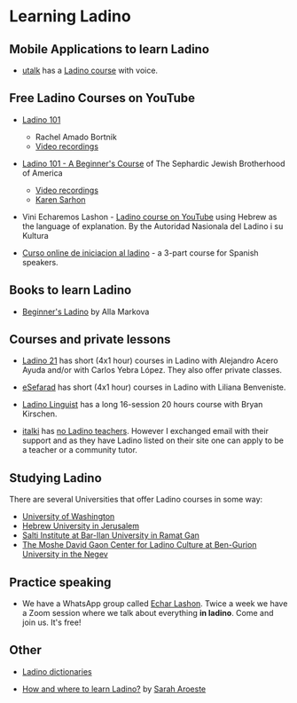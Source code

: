 # Learning Ladino


## Mobile Applications to learn Ladino

* [utalk](https://utalk.com/) has a [Ladino course](https://utalk.com/en/plans/ladino) with voice.

<!--
* [Duolingo](https://www.duolingo.com/) has no Ladino course. See [this discussion](https://forum.duolingo.com/comment/7477998/What-about-Ladino-Judaeo-Spanish)
  and the [guide](https://forum.duolingo.com/comment/15014194) also [apply to be a contributor](https://incubator.duolingo.com/apply).
* [Lingq](https://www.lingq.com/) does not seem to have one.
* [Memrise](https://www.memrise.com/) does not seem to have one.

### Libre Lingo

* [LibreLingo](https://librelingo.app/) is an open source language learning application. There are attempts (by yours truly) to create Ladino courses on it.
  None of them is for public consumption
* [Ladino for English speakers](https://github.com/szabgab/LibreLingo-Judeo-Spanish-from-English)
* [Ladino for Hebrew speakers](https://github.com/szabgab/LibreLingo-Judeo-Spanish-from-Hebrew)
* [Ladino for Spanish speakers](https://github.com/szabgab/LibreLingo-Judeo-Spanish-from-Spanish)
-->

## Free Ladino Courses on YouTube


* [Ladino 101](https://www.sephardicbrotherhood.com/copy-of-ladino-101-a-beginner-s-cou)
    * Rachel Amado Bortnik
    * [Video recordings](https://www.youtube.com/watch?v=VY56npBBIGw&list=PLG7gXVhDoTAJkOe2O9TvPt7SgLpP3B6px)

* [Ladino 101 - A Beginner's Course](https://www.sephardicbrotherhood.com/ladino101) of The Sephardic Jewish Brotherhood of America
    * [Video recordings](https://www.youtube.com/watch?v=MTgs0VlkP_E&list=PLG7gXVhDoTAKrqy1jGn4QcQ4Mwk6YB8Tc&index=2)
    * [Karen Sarhon](https://jwa.org/encyclopedia/article/sarhon-karen)

* Vini Echaremos Lashon - [Ladino course on YouTube](https://www.youtube.com/watch?v=H8Pt-AS0ppM&list=PL26BCA5DA78235E0D) using Hebrew as the language of explanation.
  By the Autoridad Nasionala del Ladino i su Kultura

* [Curso online de iniciacion al ladino](https://www.youtube.com/playlist?list=PL3hNITxp-Lg9_pYDpLCfVil9BflVMrUTH) - a 3-part course for Spanish speakers.

## Books to learn Ladino

* [Beginner's Ladino](https://www.amazon.com/Beginners-Ladino-Spanish-English-Markova-ebook/dp/B003554D7S/) by Alla Markova

## Courses and private lessons

* [Ladino 21](https://en.ladino21.org/) has short (4x1 hour) courses in Ladino with Alejandro Acero Ayuda and/or with Carlos Yebra López. They also offer private classes.

* [eSefarad](https://esefarad.com/?p=101912) has short (4x1 hour) courses in Ladino with Liliana Benveniste.

* [Ladino Linguist](https://ladinolinguist.com/) has a long 16-session 20 hours course with Bryan Kirschen.

* [italki](https://www.italki.com/i/EFbbfc?hl=en_us) has [no Ladino teachers](https://www.italki.com/teachers/ladino(judeospanish)).
  However I exchanged email with their support and as they have Ladino listed on their site one can apply to be a teacher or a community tutor.

## Studying Ladino

There are several Universities that offer Ladino courses in some way:

* [University of Washington](https://jewishstudies.washington.edu/learning-ladino/)
* [Hebrew University in Jerusalem](https://pluto.huji.ac.il/~msladino/courses.htm)
* [Salti Institute at Bar-Ilan University in Ramat Gan](http://www.ladinobiu.co.il/)
* [The Moshe David Gaon Center for Ladino Culture  at Ben-Gurion University in the Negev](https://in.bgu.ac.il/humsos/heblit/Pages/About-En.aspx)

## Practice speaking

* We have a WhatsApp group called [Echar Lashon](https://kantoniko.com/echar-lashon). Twice a week we have a Zoom session where we talk about everything **in ladino**. Come and join us. It's free!

## Other

* [Ladino dictionaries](ladino-dictionaries)


* [How and where to learn Ladino?](https://www.myjewishlearning.com/article/how-to-learn-ladino/) by [Sarah Aroeste](https://saraharoeste.com/)





